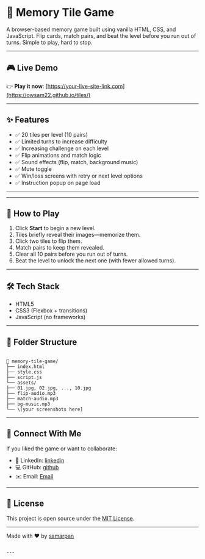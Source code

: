 # 🧩 Memory Tile Game

A browser-based memory game built using vanilla HTML, CSS, and JavaScript. Flip cards, match pairs, and beat the level before you run out of turns. Simple to play, hard to stop.


---

## 🎮 Live Demo

👉 **Play it now**: [https://your-live-site-link.com](https://owsam22.github.io/tiles/)

---

## ✨ Features

- ✅ 20 tiles per level (10 pairs)
- ✅ Limited turns to increase difficulty
- ✅ Increasing challenge on each level
- ✅ Flip animations and match logic
- ✅ Sound effects (flip, match, background music)
- ✅ Mute toggle
- ✅ Win/loss screens with retry or next level options
- ✅ Instruction popup on page load

---



---

## 🧠 How to Play

1. Click **Start** to begin a new level.
2. Tiles briefly reveal their images—memorize them.
3. Click two tiles to flip them.
4. Match pairs to keep them revealed.
5. Clear all 10 pairs before you run out of turns.
6. Beat the level to unlock the next one (with fewer allowed turns).

---

## 🛠️ Tech Stack

- HTML5
- CSS3 (Flexbox + transitions)
- JavaScript (no frameworks)

---

## 📂 Folder Structure

```

📁 memory-tile-game/
├── index.html
├── style.css
├── script.js
└── assets/
├── 01.jpg, 02.jpg, ..., 10.jpg
├── flip-audio.mp3
├── match-audio.mp3
├── bg-music.mp3
└── \[your screenshots here]

````

---



## 🔗 Connect With Me

If you liked the game or want to collaborate:


* 💼 LinkedIn: [linkedin](https://linkedin.com/in/samarpan22)
* 💻 GitHub: [github](https://github.com/owsam22)
* ✉️ Email: [Email](mailto:samarpan.works@gmail.com)

---

## 📄 License

This project is open source under the [MIT License](LICENSE).

---

Made with ❤️ by [samarpan](https://github.com/owsam22)

```

---

